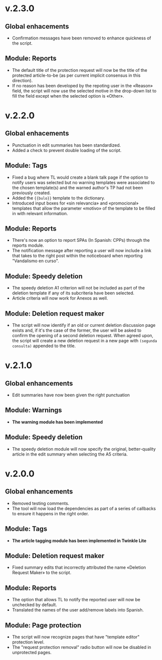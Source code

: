# v.2.3.0

## Global enhacements
* Confirmation messages have been removed to enhance quickness of the script.

## Module: Reports
* The default title of the protection request will now be the title of the protected article-to-be (as per current implicit consensus in this direction).
* If no reason has been developed by the repoting user in the «Reason» field, the script will now use the selected motive in the drop-down list to fill the field except when the selected option is «Other».

# v.2.2.0

## Global enhacements
* Punctuation in edit summaries has been standardized.
* Added a check to prevent double loading of the script.

## Module: Tags
* Fixed a bug where TL would create a blank talk page if the option to notify users was selected but no warning templates were associated to the chosen template(s) and the warned author's TP had not been previously created.
* Added the `{{bulo}}` template to the dictionary.
* Introduced input boxes for «sin relevancia» and «promocional» templates that allow the parameter «motivo» of the template to be filled in with relevant information. 

## Module: Reports
* There's now an option to report SPAs (In Spanish: CPPs) through the reports module.
* The notification message after reporting a user will now include a link that takes to the right post within the noticeboard when reporting "Vandalismo en curso".

## Module: Speedy deletion
* The speedy deletion A1 criterion will not be included as part of the deletion template if any of its subcriteria have been selected.
* Article criteria will now work for Anexos as well.

## Module: Deletion request maker
* The script will now identify if an old or current deletion discussion page exists and, if it's the case of the former, the user will be asked to confirm the opening of a second deletion request. When agreed upon, the script will create a new deletion request in a new page with `(segunda consulta)` appended to the title.

# v.2.1.0

## Global enhancements
* Edit summaries have now been given the right punctuation

## Module: Warnings

* __The warning module has been implemented__

## Module: Speedy deletion
* The speedy deletion module will now specify the original, better-quality article in the edit summary when selecting the A5 criteria.
# v.2.0.0

## Global enhancements

* Removed testing comments.
* The tool will now load the dependencies as part of a series of callbacks to ensure it happens in the right order.

## Module: Tags

* __The article tagging module has been implemented in Twinkle Lite__

## Module: Deletion request maker

* Fixed summary edits that incorrectly attributed the name «Deletion Request Maker» to the script.

## Module: Reports

* The option that allows TL to notify the reported user will now be unchecked by default.
* Translated the names of the user add/remove labels into Spanish.

## Module: Page protection

* The script will now recognize pages that have "template editor" protection level.
* The "request protection removal" radio button will now be disabled in unprotected pages.